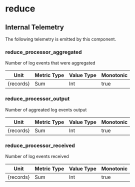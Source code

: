 [comment]: <> (Code generated by mdatagen. DO NOT EDIT.)

# reduce

## Internal Telemetry

The following telemetry is emitted by this component.

### reduce_processor_aggregated

Number of log events that were aggregated

| Unit | Metric Type | Value Type | Monotonic |
| ---- | ----------- | ---------- | --------- |
| {records} | Sum | Int | true |

### reduce_processor_output

Number of aggreated log events output

| Unit | Metric Type | Value Type | Monotonic |
| ---- | ----------- | ---------- | --------- |
| {records} | Sum | Int | true |

### reduce_processor_received

Number of log events received

| Unit | Metric Type | Value Type | Monotonic |
| ---- | ----------- | ---------- | --------- |
| {records} | Sum | Int | true |
